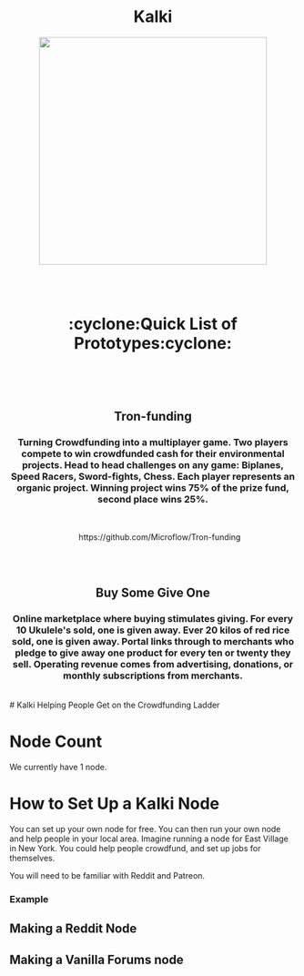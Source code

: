 

<!-- TODO LIST

- ADD page jumps:

<h2 id="tips">Useful Tips Section</h2>
Then, add a link to the bookmark ("Useful Tips Section"), from within the same page:

<a href="#tips">Visit the Useful Tips Section</a>




-->





<link href="https://fonts.googleapis.com/css?family=Raleway" rel="stylesheet">

<h1 align="center"> Kalki</h1>

<p align="center">
<img src="https://i.imgur.com/cAgNsHV.jpg" height="400vh" width="auto">
</p>

<br><br>

<h1 align="center";>:cyclone:Quick List of Prototypes:cyclone:</h1>
<br>
<br>
<br>
<h2 align="center">Tron-funding</h2>  <h3 align="center">Turning Crowdfunding into a multiplayer game. Two players compete to win crowdfunded cash for their environmental projects. Head to head challenges on any game: Biplanes, Speed Racers, Sword-fights, Chess. Each player represents an organic project. Winning project wins 75% of the prize fund, second place wins 25%.</h3>  
<br>

<ul align="center"> https://github.com/Microflow/Tron-funding</ul>
<br><br>
<h2 align="center">Buy Some Give One</h2> <h3 align="center">Online marketplace where buying stimulates giving. For every 10 Ukulele's sold, one is given away. Ever 20 kilos of red rice sold, one is given away. Portal links through to merchants who pledge to give away one product for every ten or twenty they sell. Operating revenue comes from advertising, donations, or monthly subscriptions from merchants.   </h3>  
<br># Kalki
Helping People Get on the Crowdfunding Ladder

# Node Count

We currently have 1 node. 

# How to Set Up a Kalki Node

You can set up your own node for free. You can then run your own node and help people in your local area. Imagine running a node for East Village in New York. You could help people crowdfund, and set up jobs for themselves. 

You will need to be familiar with Reddit and Patreon. 

### Example



## Making a Reddit Node


## Making a Vanilla Forums node


